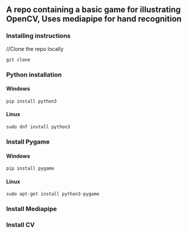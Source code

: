 ## A repo containing a basic game for illustrating OpenCV, Uses mediapipe for hand recognition

### Installing instructions
//Clone the repo locally
```
git clone
```
### Python installation
#### Windows
```
pip install python3
```
#### Linux
```
sudo dnf install python3
```
### Install Pygame
#### Windows
```
pip install pygame
```
#### Linux
```
sudo apt-get install python3-pygame
```

### Install Mediapipe

### Install CV
